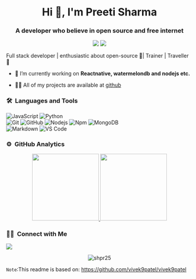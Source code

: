 <h1 align="center">Hi 👋, I'm Preeti Sharma</h1>
<h3 align="center">A developer who believe in open source and free internet</h3>
	
<p align="center">
  <img src="https://komarev.com/ghpvc/?username=sharmapr25l&color=blueviolet&style=flat">
  <img src="https://img.shields.io/github/followers/sharmapr25?style=social">
  
</p>

Full stack developer | enthusiastic about open-source 🚀| Trainer | Traveller 🛫

- 🌱 I’m currently working on **Reactnative, watermelondb and nodejs etc.**

- 👨‍💻 All of my projects are available at [github](https://github.com/sharmapr25?tab=repositories)


	
### 🛠 &nbsp;Languages and Tools

![JavaScript](https://img.shields.io/badge/-JavaScript-%23F7DF1C?style=for-the-badge&logo=javascript&logoColor=000000&labelColor=%23F7DF1C&color=%23FFCE5A)
![Python](http://img.shields.io/badge/-Python-3776AB?style=for-the-badge&logo=python&logoColor=ffffff)
<br>
![Git](https://img.shields.io/badge/-Git-%23F05032?style=for-the-badge&logo=git&logoColor=%23ffffff)
![GitHub](https://img.shields.io/badge/-GitHub-181717?style=for-the-badge&logo=github)
![Nodejs](https://img.shields.io/badge/-Nodejs-339933?style=for-the-badge&logo=Node.js&logoColor=ffffff)
![Npm](https://img.shields.io/badge/-npm-CB3837?style=for-the-badge&logo=npm)
![MongoDB](https://img.shields.io/badge/MongoDB-4EA94B?style=for-the-badge&logo=mongodb&logoColor=white)
<br>
![Markdown](https://img.shields.io/badge/Markdown-000000?style=for-the-badge&logo=markdown&logoColor=white)
![VS Code](http://img.shields.io/badge/-VS%20Code-007ACC?style=for-the-badge&logo=visual-studio-code&logoColor=ffffff)
<br/>

### ⚙️ &nbsp;GitHub Analytics

<p align="center">
<a href="https://github.com/shpr25">
  <img height="180em" src="https://github-readme-stats-eight-theta.vercel.app/api?username=sharmapr25&show_icons=true&theme=algolia&include_all_commits=true&count_private=true"/>
  <img height="180em" src="https://github-readme-stats-eight-theta.vercel.app/api/top-langs/?username=sharmapr25&layout=compact&langs_count=8&theme=algolia"/>
</a>
</p>

### 🤝🏻 &nbsp;Connect with Me

<p>
<a href="https://www.linkedin.com/in/preeti-sharma-06271195/"><img src="https://img.shields.io/badge/-preeti%20sharma-0077B5?style=flat&logo=Linkedin&logoColor=white"/></a>
</p>

<p align="center"><img align="center" src="https://github-readme-streak-stats.herokuapp.com/?user=shpr25" alt="shpr25" /></p>


`Note`:This readme is based on: https://github.com/vivek9patel/vivek9patel

